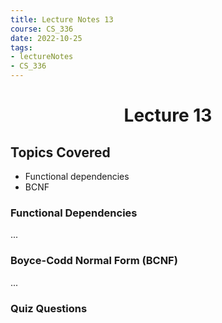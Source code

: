 ```yaml
---
title: Lecture Notes 13
course: CS_336
date: 2022-10-25
tags: 
- lectureNotes
- CS_336
---
```


<center><h1>Lecture 13</h1></center>

## Topics Covered
- Functional dependencies
- BCNF

###  Functional Dependencies
...

### Boyce-Codd Normal Form (BCNF)
...


### Quiz Questions
